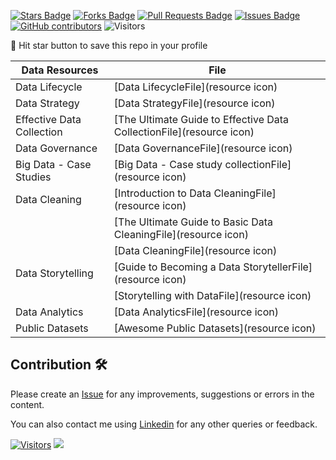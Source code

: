 <a href="https://github.com/drshahizan/HPDP/stargazers"><img src="https://img.shields.io/github/stars/drshahizan/HPDP" alt="Stars Badge"/></a>
<a href="https://github.com/drshahizan/HPDP/network/members"><img src="https://img.shields.io/github/forks/drshahizan/HPDP" alt="Forks Badge"/></a>
<a href="https://github.com/drshahizan/HPDP/pulls"><img src="https://img.shields.io/github/issues-pr/drshahizan/HPDP" alt="Pull Requests Badge"/></a>
<a href="https://github.com/drshahizan/HPDP/issues"><img src="https://img.shields.io/github/issues/drshahizan/HPDP" alt="Issues Badge"/></a>
<a href="https://github.com/drshahizan/HPDP/graphs/contributors"><img alt="GitHub contributors" src="https://img.shields.io/github/contributors/drshahizan/Python_Tutorial?color=2b9348"></a>
![Visitors](https://api.visitorbadge.io/api/visitors?path=https%3A%2F%2Fgithub.com%2Fdrshahizan%2FHPDP&labelColor=%23d9e3f0&countColor=%23697689&style=flat)

🌟 Hit star button to save this repo in your profile

| **Data Resources**                               | **File**                                      |
|-------------------------------------------------|----------------------------------------------|
| Data Lifecycle                                   | [Data LifecycleFile](resource icon)        |
| Data Strategy                                    | [Data StrategyFile](resource icon)         |
| Effective Data Collection                        | [The Ultimate Guide to Effective Data CollectionFile](resource icon) |
| Data Governance                                  | [Data GovernanceFile](resource icon)       |
| Big Data - Case Studies                          | [Big Data - Case study collectionFile](resource icon) |
| Data Cleaning                                    | [Introduction to Data CleaningFile](resource icon) |
|                                                 | [The Ultimate Guide to Basic Data CleaningFile](resource icon) |
|                                                 | [Data CleaningFile](resource icon)          |
| Data Storytelling                                | [Guide to Becoming a Data StorytellerFile](resource icon) |
|                                                 | [Storytelling with DataFile](resource icon) |
| Data Analytics                                  | [Data AnalyticsFile](resource icon)         |
| Public Datasets                                 | [Awesome Public Datasets](resource icon)    |

## Contribution 🛠️
Please create an [Issue](https://github.com/drshahizan/BDM/issues) for any improvements, suggestions or errors in the content.

You can also contact me using [Linkedin](https://www.linkedin.com/in/drshahizan/) for any other queries or feedback.

[![Visitors](https://api.visitorbadge.io/api/visitors?path=https%3A%2F%2Fgithub.com%2Fdrshahizan&labelColor=%23697689&countColor=%23555555&style=plastic)](https://visitorbadge.io/status?path=https%3A%2F%2Fgithub.com%2Fdrshahizan)
![](https://hit.yhype.me/github/profile?user_id=81284918)

